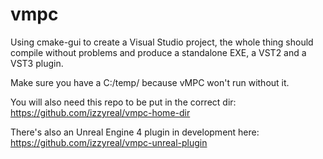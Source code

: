 # vmpc

Using cmake-gui to create a Visual Studio project, the whole thing should compile without problems and produce a standalone EXE, a VST2 and a VST3 plugin.

Make sure you have a C:/temp/ because vMPC won't run without it.

You will also need this repo to be put in the correct dir:
https://github.com/izzyreal/vmpc-home-dir

There's also an Unreal Engine 4 plugin in development here:
https://github.com/izzyreal/vmpc-unreal-plugin
